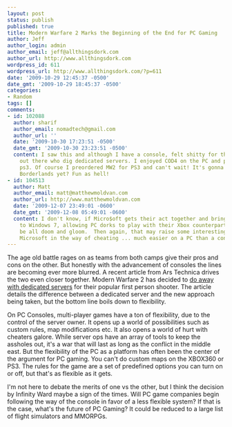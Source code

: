 ```yaml
---
layout: post
status: publish
published: true
title: Modern Warfare 2 Marks the Beginning of the End for PC Gaming
author: Jeff
author_login: admin
author_email: jeff@allthingsdork.com
author_url: http://www.allthingsdork.com
wordpress_id: 611
wordpress_url: http://www.allthingsdork.com/?p=611
date: '2009-10-29 12:45:37 -0500'
date_gmt: '2009-10-29 18:45:37 -0500'
categories:
- Random
tags: []
comments:
- id: 102088
  author: sharif
  author_email: nomadtech@gmail.com
  author_url: ''
  date: '2009-10-30 17:23:51 -0500'
  date_gmt: '2009-10-30 23:23:51 -0500'
  content: I saw this and although I have a console, felt shitty for the pc gamers
    out there who dig dedicated servers. I enjoyed COD4 on the PC and purchased for
    ps3. Of course I preordered MW2 for PS3 and can't wait! It's gonna slay. Play
    Borderlands yet? Fun as hell!
- id: 104513
  author: Matt
  author_email: matt@matthewmoldvan.com
  author_url: http://www.matthewmoldvan.com
  date: '2009-12-07 23:49:01 -0600'
  date_gmt: '2009-12-08 05:49:01 -0600'
  content: I don't know, if Micro$oft gets their act together and brings Windows Live
    to Windows 7, allowing PC dorks to play with their Xbox counterparts, it may not
    be all doom and gloom.  Then again, that may raise some interesting problems for
    Microsoft in the way of cheating ... much easier on a PC than a console.
---
```

<p>The age old battle rages on as teams from both camps give their pros and cons on the other. But honestly with the advancement of consoles the lines are becoming ever more blurred. A recent article from Ars Technica drives the two even closer together. Modern Warfare 2 has decided to  <a href="http://arstechnica.com/gaming/news/2009/10/modern-warfare-2-the-case-for-the-dedicated-server.ars?utm_source=rss&amp;utm_medium=rss&amp;utm_campaign=rss">do away with dedicated servers</a> for their popular first person shooter. The article details the difference between a dedicated server and the new approach being taken, but the bottom line boils down to flexibility.</p>
<p>On PC Consoles, multi-player games have a ton of flexibility, due to the control of the server owner. It opens up a world of possibilities such as custom rules, map modifications etc. It also opens a world of hurt with cheaters galore. While server ops have an array of tools to keep the assholes out, it's a war that will last as long as the conflict in the middle east. But the flexibility of the PC as a platform has often been the center of the argument for PC gaming. You can't do custom maps on the XBOX360 or PS3. The rules for the game are a set of predefined options you can turn on or off, but that's as flexible as it gets.</p>
<p>I'm not here to debate the merits of one vs the other, but I think the decision by Infinity Ward maybe a sign of the times.  Will PC game companies begin following the way of the console in favor of a less flexible system? If that is the case, what's the future of PC Gaming? It could be reduced to a large list of flight simulators and MMORPGs.</p>
